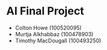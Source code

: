# AI Final Project
- Colton Howe (100520095)
- Murtja Alkhabbaz (100478903)
- Timothy MacDougall (100493250)
